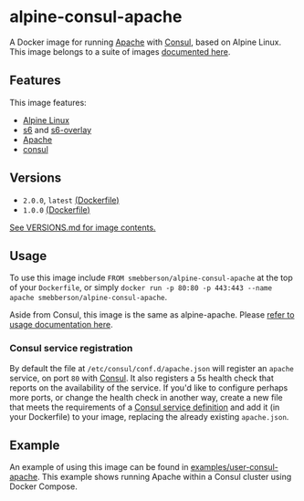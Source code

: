# alpine-consul-apache

A Docker image for running [Apache][apache] with [Consul][consul], based on Alpine Linux.
This image belongs to a suite of images [documented here][dockeralpine].

## Features

This image features:

- [Alpine Linux][alpinelinux]
- [s6][s6] and [s6-overlay][s6overlay]
- [Apache][apache]
- [consul][consul]

## Versions

- `2.0.0`, `latest` [(Dockerfile)](https://github.com/smebberson/docker-alpine/blob/master/alpine-consul-apache/Dockerfile)
- `1.0.0` [(Dockerfile)](https://github.com/smebberson/docker-alpine/blob/master/alpine-consul-apache/Dockerfile)

[See VERSIONS.md for image contents.](https://github.com/smebberson/docker-alpine/blob/master/alpine-consul-apache/VERSIONS.md)

## Usage

To use this image include `FROM smebberson/alpine-consul-apache` at the top of your `Dockerfile`, or simply `docker run -p 80:80 -p 443:443 --name apache smebberson/alpine-consul-apache`.

Aside from Consul, this image is the same as alpine-apache. Please [refer to usage documentation here](https://github.com/smebberson/docker-alpine/tree/master//alpine-apache#usage).

### Consul service registration

By default the file at `/etc/consul/conf.d/apache.json` will register an `apache` service, on port `80` with [Consul][consul]. It also registers a 5s health check that reports on the availability of the service. If you'd like to configure perhaps more ports, or change the health check in another way, create a new file that meets the requirements of a [Consul service definition][consulservicedef] and add it (in your Dockerfile) to your image, replacing the already existing `apache.json`.

## Example

An example of using this image can be found in [examples/user-consul-apache][example]. This example shows running Apache within a Consul cluster using Docker Compose.

[alpinelinux]: https://www.alpinelinux.org/
[consul]: https://consul.io/
[s6]: http://www.skarnet.org/software/s6/
[s6overlay]: https://github.com/just-containers/s6-overlay
[apache]: https://httpd.apache.org/
[consulservicedef]: https://www.consul.io/docs/agent/services.html
[dockeralpine]: https://github.com/smebberson/docker-alpine
[example]: https://github.com/smebberson/docker-alpine/blob/master/examples/user-consul-apache/Dockerfile
